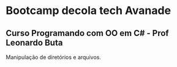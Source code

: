 # Bootcamp decola tech Avanade

## Curso Programando com OO em C# - Prof Leonardo Buta

Manipulação de diretórios e arquivos.
